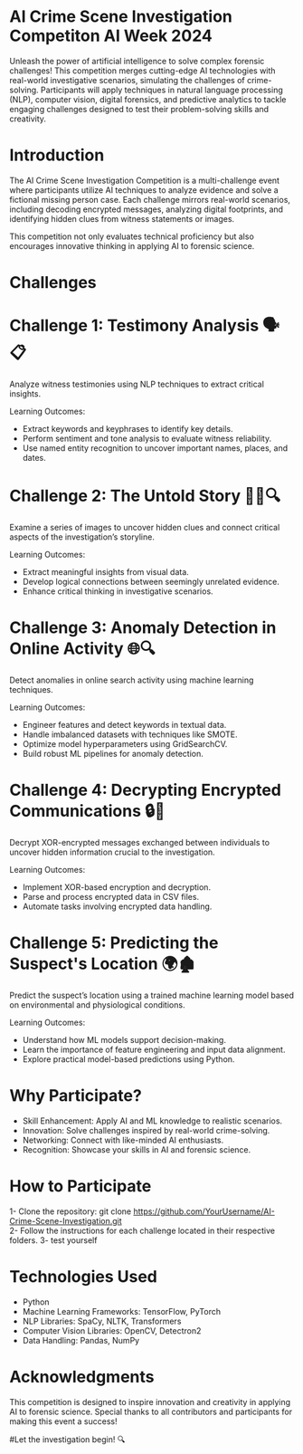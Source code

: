 # AI Crime Scene Investigation Competiton AI Week 2024
Unleash the power of artificial intelligence to solve complex forensic challenges!
This competition merges cutting-edge AI technologies with real-world investigative scenarios, simulating the challenges of crime-solving. Participants will apply techniques in natural language processing (NLP), computer vision, digital forensics, and predictive analytics to tackle engaging challenges designed to test their problem-solving skills and creativity.

# Introduction
The AI Crime Scene Investigation Competition is a multi-challenge event where participants utilize AI techniques to analyze evidence and solve a fictional missing person case. Each challenge mirrors real-world scenarios, including decoding encrypted messages, analyzing digital footprints, and identifying hidden clues from witness statements or images.

This competition not only evaluates technical proficiency but also encourages innovative thinking in applying AI to forensic science.

# Challenges

# Challenge 1: Testimony Analysis 🗣️📋
Analyze witness testimonies using NLP techniques to extract critical insights.

Learning Outcomes:
- Extract keywords and keyphrases to identify key details.
- Perform sentiment and tone analysis to evaluate witness reliability.
- Use named entity recognition to uncover important names, places, and dates.

# Challenge 2: The Untold Story 🕵️‍♂️🔍
Examine a series of images to uncover hidden clues and connect critical aspects of the investigation’s storyline.

Learning Outcomes:
- Extract meaningful insights from visual data.
- Develop logical connections between seemingly unrelated evidence.
- Enhance critical thinking in investigative scenarios.

# Challenge 3: Anomaly Detection in Online Activity 🌐🔍
Detect anomalies in online search activity using machine learning techniques.

Learning Outcomes:
- Engineer features and detect keywords in textual data.
- Handle imbalanced datasets with techniques like SMOTE.
- Optimize model hyperparameters using GridSearchCV.
- Build robust ML pipelines for anomaly detection.

# Challenge 4: Decrypting Encrypted Communications 🔒💬
Decrypt XOR-encrypted messages exchanged between individuals to uncover hidden information crucial to the investigation.

Learning Outcomes:
- Implement XOR-based encryption and decryption.
- Parse and process encrypted data in CSV files.
- Automate tasks involving encrypted data handling.

# Challenge 5: Predicting the Suspect's Location 🌍🏚️
Predict the suspect’s location using a trained machine learning model based on environmental and physiological conditions.

Learning Outcomes:
- Understand how ML models support decision-making.
- Learn the importance of feature engineering and input data alignment.
- Explore practical model-based predictions using Python.

# Why Participate?
- Skill Enhancement: Apply AI and ML knowledge to realistic scenarios.
- Innovation: Solve challenges inspired by real-world crime-solving.
- Networking: Connect with like-minded AI enthusiasts.
- Recognition: Showcase your skills in AI and forensic science.

# How to Participate
1- Clone the repository: git clone https://github.com/YourUsername/AI-Crime-Scene-Investigation.git  
2- Follow the instructions for each challenge located in their respective folders.
3- test yourself

# Technologies Used
- Python
- Machine Learning Frameworks: TensorFlow, PyTorch
- NLP Libraries: SpaCy, NLTK, Transformers
- Computer Vision Libraries: OpenCV, Detectron2
- Data Handling: Pandas, NumPy

# Acknowledgments
This competition is designed to inspire innovation and creativity in applying AI to forensic science. Special thanks to all contributors and participants for making this event a success!

#Let the investigation begin! 🔍
